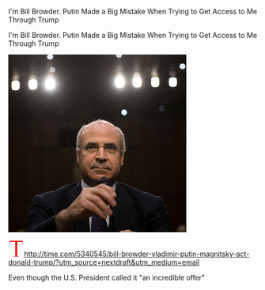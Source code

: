 I'm Bill Browder. Putin Made a Big Mistake When Trying to Get Access to Me Through Trump

I'm Bill Browder. Putin Made a Big Mistake When Trying to Get Access to Me Through Trump

![](../_resources/9907cdc825cc641dc8697e09137f0e20.png)

![](../_resources/f053a9903bb44faf9e5c68df1b8dd4db.png)http://time.com/5340545/bill-browder-vladimir-putin-magnitsky-act-donald-trump/?utm_source=nextdraft&utm_medium=email

Even though the U.S. President called it "an incredible offer"